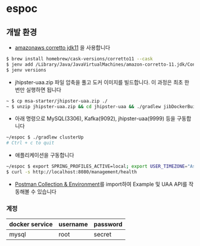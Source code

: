 # espoc

## 개발 환경
- [amazonaws corretto jdk11](https://docs.aws.amazon.com/ko_kr/corretto/latest/corretto-11-ug/what-is-corretto-11.html) 을 사용합니다
```bash
$ brew install homebrew/cask-versions/corretto11 --cask
$ jenv add /Library/Java/JavaVirtualMachines/amazon-corretto-11.jdk/Contents/Home
$ jenv versions
```
- jhipster-uaa.zip 파일 압축을 풀고 도커 이미지를 빌드합니다. 이 과정은 최초 한번만 실행하면 됩니다
```bash
~ $ cp msa-starter/jhipster-uaa.zip ./
~ $ unzip jhipster-uaa.zip && cd jhipster-uaa && ./gradlew jibDockerBuild
```
- 아래 명령으로 MySQL(3306), Kafka(9092), jhipster-uaa(9999) 등을 구동합니다
```bash
~/espoc $ ./gradlew clusterUp
# Ctrl + c to quit
```
- 애플리케이션을 구동합니다
```bash
~/espoc $ export SPRING_PROFILES_ACTIVE=local; export USER_TIMEZONE="Asia/Seoul"; ./gradlew clean bootRun
$ curl -s http://localhost:8080/management/health
```
- [Postman Collection & Environment](./postman)를 import하여 Example 및 UAA API를 작동해볼 수 있습니다

### 계정
docker service|username|password
---|---|---
mysql|root|secret

